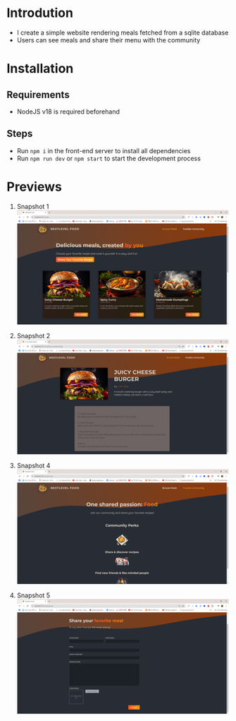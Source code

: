 # Introdution

- I create a simple website rendering meals fetched from a sqlite database
- Users can see meals and share their menu with the community

# Installation

## Requirements

- NodeJS v18 is required beforehand

## Steps

- Run <code>npm i</code> in the front-end server to install all dependencies
- Run <code>npm run dev</code> or <code>npm start</code> to start the development process

# Previews

1.  Snapshot 1
    <img src='./previews/pv2.png' alt='Snapshot 1'>

2.  Snapshot 2
    <img src='./previews/pv3.png' alt='Snapshot 3'>

3.  Snapshot 4
    <img src='./previews/pv4.png' alt='Snapshot 4'>

4.  Snapshot 5
    <img src='./previews/pv5.png' alt='Snapshot 5'>

